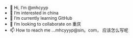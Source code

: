 - 👋 Hi, I’m @mhcyyp
- 👀 I’m interested in china
- 🌱 I’m currently learning GitHub
- 💞️ I’m looking to collaborate on 重庆
- 📫 How to reach me ...mhcyyyp@sin。com，
应该怎么写呢
<!---
mhcyyp/mhcyyp is a ✨ special ✨ repository because its `README.md` (this file) appears on your GitHub profile.
You can click the Preview link to take a look at your changes.
--->
